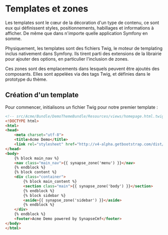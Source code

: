 # Templates et zones

Les templates sont le cœur de la décoration d'un type de contenu, ce sont eux qui définissent styles, positionnements, habillages et informations à afficher. De même que dans n'importe quelle application Symfony en somme.

Physiquement, les templates sont des fichiers Twig, le moteur de templating inclus nativement dans Symfony. Ils tirent parti des extensions de la librairie pour ajouter des options, en particulier l'inclusion de zones.

Ces zones sont des emplacements dans lesquels peuvent être ajoutés des composants. Elles sont appelées via des tags Twig, et définies dans le prototype du thème.

## Création d'un template

Pour commencer, initialisons un fichier Twig pour notre premier template :
```html
<!-- src/Acme/Bundle/DemoThemeBundle/Resources/views/homepage.html.twig -->
<!DOCTYPE html>
<html>
<head>
    <meta charset="utf-8">
    <title>Acme Demo</title>
    <link rel="stylesheet" href="http://v4-alpha.getbootstrap.com/dist/css/bootstrap.min.css">
</head>
<body>
    {% block main_nav %}
    <nav class="main_nav">{{ synapse_zone('menu') }}</nav>
    {% endblock %}
    {% block content %}
    <div class="container">
        {% block main_content %}
        <section class="main">{{ synapse_zone('body') }}</section>
        {% endblock %}
        {% block sidebar %}
        <aside>{{ synapse_zone('sidebar') }}</aside>
        {% endblock %}
    </div>
    {% endblock %}
    <footer>Acme Demo powered by SynapseCmf</footer>
</body>
</html>
```
